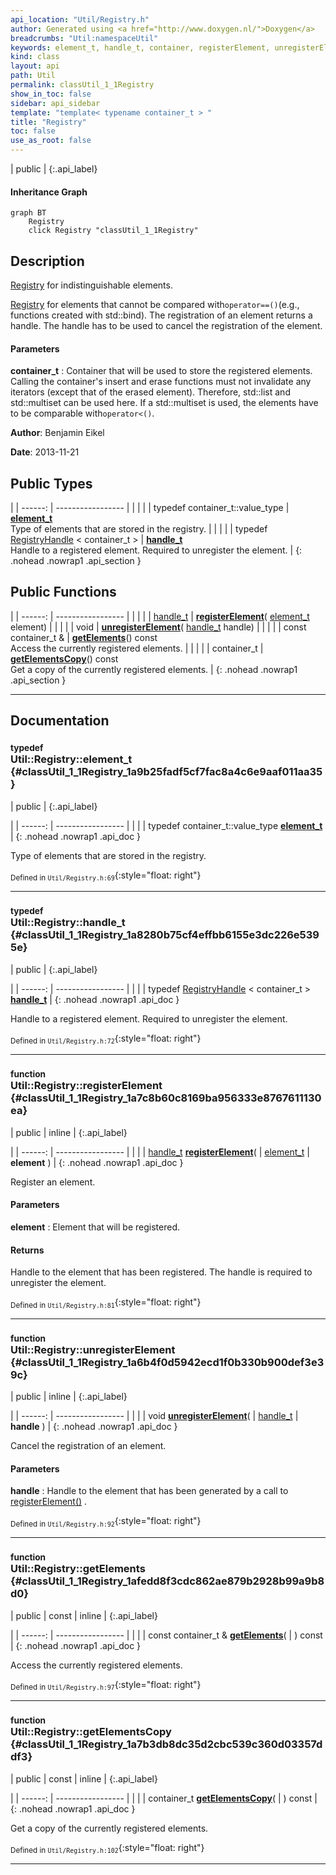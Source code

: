 ```yaml
---
api_location: "Util/Registry.h"
author: Generated using <a href="http://www.doxygen.nl/">Doxygen</a>
breadcrumbs: "Util:namespaceUtil"
keywords: element_t, handle_t, container, registerElement, unregisterElement, getElements, getElementsCopy
kind: class
layout: api
path: Util
permalink: classUtil_1_1Registry
show_in_toc: false
sidebar: api_sidebar
template: "template< typename container_t > "
title: "Registry"
toc: false
use_as_root: false
---
```


| public |
{:.api_label}

#### Inheritance Graph

```mermaid
graph BT
	Registry
	click Registry "classUtil_1_1Registry"
```

## Description

[Registry](classUtil_1_1Registry) for indistinguishable elements.

 [Registry](classUtil_1_1Registry) for elements that cannot be compared with`operator==()`(e.g., functions created with std::bind). The registration of an element returns a handle. The handle has to be used to cancel the registration of the element.


#### Parameters
**container_t**
:  Container that will be used to store the registered elements. Calling the container's insert and erase functions must not invalidate any iterators (except that of the erased element). Therefore, std::list and std::multiset can be used here. If a std::multiset is used, the elements have to be comparable with`operator<()`.





**Author**: Benjamin Eikel



**Date**: 2013-11-21





## Public Types

|
| ------: | ----------------- |
|  | |
| typedef container_t::value_type | **[element_t](#classUtil_1_1Registry_1a9b25fadf5cf7fac8a4c6e9aaf011aa35)**  <br/> Type of elements that are stored in the registry. |
|  | |
| typedef [RegistryHandle](classUtil_1_1RegistryHandle) < container_t > | **[handle_t](#classUtil_1_1Registry_1a8280b75cf4effbb6155e3dc226e5395e)**  <br/> Handle to a registered element. Required to unregister the element. |
{: .nohead .nowrap1 .api_section }


## Public Functions

|
| ------: | ----------------- |
|  | |
| [handle_t](classUtil_1_1Registry#classUtil_1_1Registry_1a8280b75cf4effbb6155e3dc226e5395e) | **[registerElement](#classUtil_1_1Registry_1a7c8b60c8169ba956333e8767611130ea)**( [element_t](classUtil_1_1Registry#classUtil_1_1Registry_1a9b25fadf5cf7fac8a4c6e9aaf011aa35)  element) |
|  | |
| void | **[unregisterElement](#classUtil_1_1Registry_1a6b4f0d5942ecd1f0b330b900def3e39c)**( [handle_t](classUtil_1_1Registry#classUtil_1_1Registry_1a8280b75cf4effbb6155e3dc226e5395e)  handle) |
|  | |
| const container_t & | **[getElements](#classUtil_1_1Registry_1afedd8f3cdc862ae879b2928b99a9b8d0)**() const <br/> Access the currently registered elements. |
|  | |
| container_t | **[getElementsCopy](#classUtil_1_1Registry_1a7b3db8dc35d2cbc539c360d03357ddf3)**() const <br/> Get a copy of the currently registered elements. |
{: .nohead .nowrap1 .api_section }


-------------------------------------------------------------------

## Documentation

### <small>typedef</small><br/> Util::Registry::element_t {#classUtil_1_1Registry_1a9b25fadf5cf7fac8a4c6e9aaf011aa35}

| public |
{:.api_label}

|
| ------: | ----------------- |
|  |
| typedef container_t::value_type **[element_t](#classUtil_1_1Registry_1a9b25fadf5cf7fac8a4c6e9aaf011aa35)**  |
{: .nohead .nowrap1 .api_doc }

Type of elements that are stored in the registry.





<sub>Defined in `Util/Registry.h:69`</sub>{:style="float: right"}

-------------------------------------------------------------------

### <small>typedef</small><br/> Util::Registry::handle_t {#classUtil_1_1Registry_1a8280b75cf4effbb6155e3dc226e5395e}

| public |
{:.api_label}

|
| ------: | ----------------- |
|  |
| typedef [RegistryHandle](classUtil_1_1RegistryHandle) < container_t > **[handle_t](#classUtil_1_1Registry_1a8280b75cf4effbb6155e3dc226e5395e)**  |
{: .nohead .nowrap1 .api_doc }

Handle to a registered element. Required to unregister the element.





<sub>Defined in `Util/Registry.h:72`</sub>{:style="float: right"}

-------------------------------------------------------------------

### <small>function</small><br/> Util::Registry::registerElement {#classUtil_1_1Registry_1a7c8b60c8169ba956333e8767611130ea}

| public | inline |
{:.api_label}

|
| ------: | ----------------- |
|  |
| [handle_t](classUtil_1_1Registry#classUtil_1_1Registry_1a8280b75cf4effbb6155e3dc226e5395e) **[registerElement](#classUtil_1_1Registry_1a7c8b60c8169ba956333e8767611130ea)**( |  [element_t](classUtil_1_1Registry#classUtil_1_1Registry_1a9b25fadf5cf7fac8a4c6e9aaf011aa35)  | **element** ) |
{: .nohead .nowrap1 .api_doc }



Register an element.


#### Parameters
**element**
:  Element that will be registered.




#### Returns
Handle to the element that has been registered. The handle is required to unregister the element.





<sub>Defined in `Util/Registry.h:81`</sub>{:style="float: right"}

-------------------------------------------------------------------

### <small>function</small><br/> Util::Registry::unregisterElement {#classUtil_1_1Registry_1a6b4f0d5942ecd1f0b330b900def3e39c}

| public | inline |
{:.api_label}

|
| ------: | ----------------- |
|  |
| void **[unregisterElement](#classUtil_1_1Registry_1a6b4f0d5942ecd1f0b330b900def3e39c)**( |  [handle_t](classUtil_1_1Registry#classUtil_1_1Registry_1a8280b75cf4effbb6155e3dc226e5395e)  | **handle** ) |
{: .nohead .nowrap1 .api_doc }



Cancel the registration of an element.


#### Parameters
**handle**
:  Handle to the element that has been generated by a call to [registerElement()](classUtil_1_1Registry#classUtil_1_1Registry_1a7c8b60c8169ba956333e8767611130ea) .







<sub>Defined in `Util/Registry.h:92`</sub>{:style="float: right"}

-------------------------------------------------------------------

### <small>function</small><br/> Util::Registry::getElements {#classUtil_1_1Registry_1afedd8f3cdc862ae879b2928b99a9b8d0}

| public | const | inline |
{:.api_label}

|
| ------: | ----------------- |
|  |
| const container_t & **[getElements](#classUtil_1_1Registry_1afedd8f3cdc862ae879b2928b99a9b8d0)**( |  ) const |
{: .nohead .nowrap1 .api_doc }

Access the currently registered elements.





<sub>Defined in `Util/Registry.h:97`</sub>{:style="float: right"}

-------------------------------------------------------------------

### <small>function</small><br/> Util::Registry::getElementsCopy {#classUtil_1_1Registry_1a7b3db8dc35d2cbc539c360d03357ddf3}

| public | const | inline |
{:.api_label}

|
| ------: | ----------------- |
|  |
| container_t **[getElementsCopy](#classUtil_1_1Registry_1a7b3db8dc35d2cbc539c360d03357ddf3)**( |  ) const |
{: .nohead .nowrap1 .api_doc }

Get a copy of the currently registered elements.





<sub>Defined in `Util/Registry.h:102`</sub>{:style="float: right"}

-------------------------------------------------------------------

